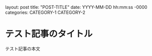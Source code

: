 layout: post
title: "POST-TITLE"
date: YYYY-MM-DD hh:mm:ss -0000
categories: CATEGORY-1 CATEGORY-2

# テスト記事のタイトル
テスト記事の本文
